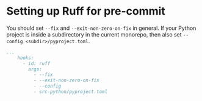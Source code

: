 # Setting up Ruff for pre-commit

You should set `--fix` and `--exit-non-zero-on-fix` in general. If your Python project is inside a subdirectory in the current monorepo, then also set `--config <subdir>/pyproject.toml`.

```yaml
...
    hooks:
      - id: ruff
        args:
          - --fix
          - --exit-non-zero-on-fix
          - --config
          - src-python/pyproject.toml
```
